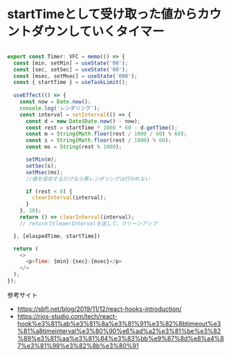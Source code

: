 # startTimeとして受け取った値からカウントダウンしていくタイマー

```js

export const Timer: VFC = memo(() => {
  const [min, setMin] = useState('00');
  const [sec, setSec] = useState('00');
  const [msec, setMsec] = useState('000');
  const { startTime } = useTaskLimit();
  
  useEffect(() => {
    const now = Date.now();
    console.log('レンダリング');
    const interval = setInterval(() => {
      const d = new Date(Date.now() - now);
      const rest = startTime * 1000 * 60 - d.getTime();
      const m = String(Math.floor(rest / 1000 / 60) % 60);
      const s = String(Math.floor(rest / 1000) % 60);
      const ms = String(rest % 1000);

      setMin(m);
      setSec(s);
      setMsec(ms);
      //値を保存するだけなら再レンダリングは行われない

      if (rest < 0) {
        clearInterval(interval);
      }
    }, 10);
    return () => clearInterval(interval);
    // returnでcleaerIntervalを返して、クリーンアップ

  }, [elaspedTime, startTime])

  return (
    <>
      <p>Time: {min}:{sec}:{msec}</p>
    </>
  );
});

```

参考サイト

* https://sbfl.net/blog/2019/11/12/react-hooks-introduction/
* https://rios-studio.com/tech/react-hook%e3%81%ab%e3%81%8a%e3%81%91%e3%82%8btimeout%e3%81%a8timeinterval%e3%80%90%e6%ad%a2%e3%81%be%e3%82%89%e3%81%aa%e3%81%84%e3%83%bb%e9%87%8d%e8%a4%87%e3%81%99%e3%82%8b%e3%80%91